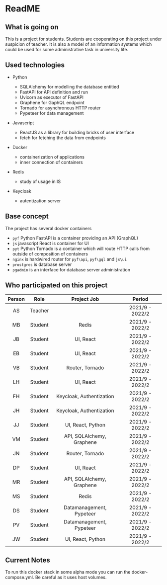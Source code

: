 # ReadME

## What is going on

This is a project for students. Students are cooperating on this project under suspicion of teacher.
It is also a model of an information systems which could be used for some administrative task in university life.


## Used technologies

- Python
    - SQLAlchemy for modelling the database entitied
    - FastAPI for API definition and run 
    - Uvicorn as executor of FastAPI
    - Graphene for GaphQL endpoint
    - Tornado for asynchronous HTTP router
    - Pypeteer for data management

- Javascript
    - ReactJS as a library for building bricks of user interface
    - fetch for fetching the data from endpoints

- Docker
    - containerization of applications
    - inner connection of containers
    
- Redis
    - study of usage in IS

- Keycloak
    - autentization server

## Base concept

The project has several docker containers 
- `pyf` Python FastAPI is a container providing an API (GraphQL)
- `js` javascript React is container for UI
- `pyt` Python Tornado is a container which will route HTTP calls from outside of composition of containers
- `nginx` is hardwired router for `pyf\api`, `pyf\gql` and `js\ui`
- `prostgres` is database server
- `pgadmin` is an interface for database server administration

## Who participated on this project

| Person | Role | Project Job | Period |
|:------:|:----:|:-----------:|:------:|
| AS     |Teacher|                          | 2021/9 - 2022/2 |
| MB     |Student| Redis                    | 2021/9 - 2022/2 |
| JB     |Student| UI, React                | 2021/9 - 2022/2 |
| EB     |Student| UI, React                | 2021/9 - 2022/2 |
| VB     |Student| Router, Tornado          | 2021/9 - 2022/2 |
| LH     |Student| UI, React                | 2021/9 - 2022/2 |
| FH     |Student| Keycloak, Authentization | 2021/9 - 2022/2 |
| JH     |Student| Keycloak, Authentization | 2021/9 - 2022/2 |
| JJ     |Student| UI, React, Python        | 2021/9 - 2022/2 |
| VM     |Student| API, SQLAlchemy, Graphene| 2021/9 - 2022/2 |
| JN     |Student| Router, Tornado          | 2021/9 - 2022/2 |
| DP     |Student| UI, React                | 2021/9 - 2022/2 |
| MR     |Student| API, SQLAlchemy, Graphene| 2021/9 - 2022/2 |
| MS     |Student| Redis                    | 2021/9 - 2022/2 |
| DS     |Student| Datamanagement, Pypeteer | 2021/9 - 2022/2 |
| PV     |Student| Datamanagement, Pypeteer | 2021/9 - 2022/2 |
| JW     |Student| UI, React, Python        | 2021/9 - 2022/2 |


## Current Notes
To run this docker stack in some alpha mode you can run the docker-compose.yml. Be careful as it uses host volumes.